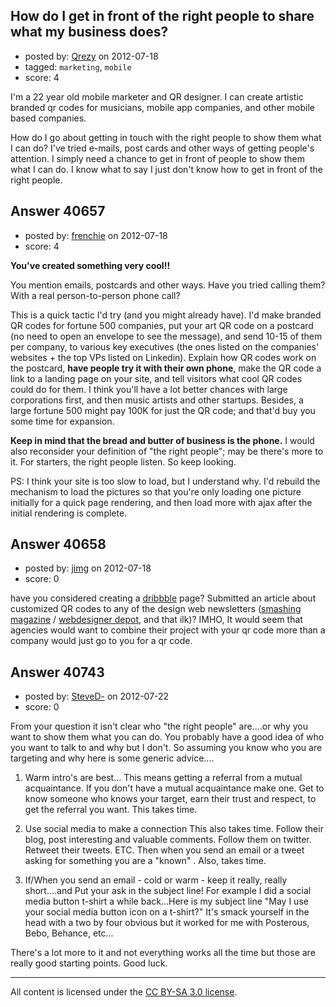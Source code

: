 ## How do I get in front of the right people to share what my business does?

- posted by: [Qrezy](https://stackexchange.com/users/-1/18847-qrezy) on 2012-07-18
- tagged: `marketing`, `mobile`
- score: 4

I'm a 22 year old mobile marketer and QR designer. I can create artistic branded qr codes for musicians, mobile app companies, and other mobile based companies. 

How do I go about getting in touch with the right people to show them what I can do? I've tried e-mails, post cards and other ways of getting people's attention. I simply need a chance to get in front of people to show them what I can do. I know what to say I just don't know how to get in front of the right people.




## Answer 40657

- posted by: [frenchie](https://stackexchange.com/users/-1/15155-frenchie) on 2012-07-18
- score: 4

**You've created something very cool!!** 

You mention emails, postcards and other ways. Have you tried calling them? With a real person-to-person phone call?

This is a quick tactic I'd try (and you might already have). I'd make branded QR codes for fortune 500 companies, put your art QR code on a postcard (no need to open an envelope to see the message), and send 10-15 of them per company, to various key executives (the ones listed on the companies' websites + the top VPs listed on Linkedin). Explain how QR codes work on the postcard, **have people try it with their own phone**, make the QR code a link to a landing page on your site, and tell visitors what cool QR codes could do for them. I think you'll have a lot better chances with large corporations first, and then music artists and other startups. Besides, a large fortune 500 might pay 100K for just the QR code; and that'd buy you some time for expansion.

**Keep in mind that the bread and butter of business is the phone.** I would also reconsider your definition of "the right people"; may be there's more to it. For starters, the right people listen. So keep looking.

PS: I think your site is too slow to load, but I understand why. I'd rebuild the mechanism to load the pictures so that you're only loading one picture initially for a quick page rendering, and then load more with ajax after the initial rendering is complete.




## Answer 40658

- posted by: [jimg](https://stackexchange.com/users/-1/2380-jimg) on 2012-07-18
- score: 0

<p>have you considered creating a <a href="http://dribbble.com/" rel="nofollow">dribbble</a> page? Submitted an article about customized QR codes to any of the design web newsletters (<a href="http://www.smashingmagazine.com/" rel="nofollow">smashing magazine</a> / <a href="http://www.webdesignerdepot.com/" rel="nofollow">webdesigner depot</a>, and that ilk)?  IMHO, It would seem that agencies would want to combine their project with your qr code more than a company would just go to you for a qr code.</p>



## Answer 40743

- posted by: [SteveD-](https://stackexchange.com/users/-1/6609-steved) on 2012-07-22
- score: 0

From your question it isn't clear who "the right people" are....or why you want to show them what you can do.  You probably have a good idea of who you want to talk to and why but I don't. So assuming you know who you are targeting and why here is some generic advice....

1) Warm intro's are best...
   This means getting a referral from a mutual acquaintance.  If you don't have a mutual acquaintance make one.  Get to know someone who knows your target, earn their trust and respect, to get the referral you want.  This takes time.

2) Use social media to make a connection
   This also takes time.  Follow their blog, post interesting and valuable comments. Follow them on twitter. Retweet their tweets. ETC. Then when you send an email or a tweet asking for something you are a "known" .  Also, takes time.

3) If/When you send an email - cold or warm - keep it really, really short....and
   Put your ask in the subject line!  For example I did a social media button t-shirt a while back...Here is my subject line "May I use your social media button icon on a t-shirt?"  It's smack yourself in the head with a two by four obvious but it worked for me with Posterous, Bebo, Behance, etc...

There's a lot more to it and not everything works all the time but those are really good starting points.  Good luck.
 




---

All content is licensed under the [CC BY-SA 3.0 license](https://creativecommons.org/licenses/by-sa/3.0/).
